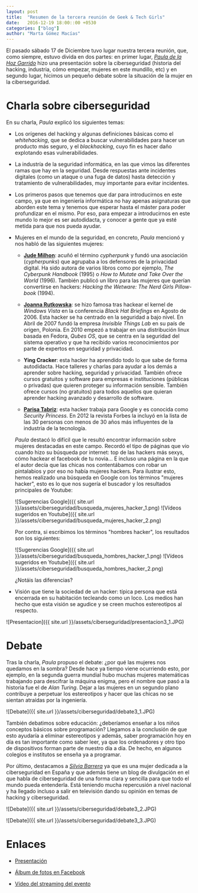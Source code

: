 ```yaml
---
layout: post
title:  "Resumen de la tercera reunión de Geek & Tech Girls"
date:   2016-12-19 18:00::00 +0530
categories: ["blog"]
author: "Marta Gómez Macías"
---
```


El pasado sábado 17 de Diciembre tuvo lugar nuestra tercera reunión, que, como siempre, estuvo divida en dos partes: en primer lugar, [_Paula de la Hoz Garrido_](https://twitter.com/Terceranexus6) hizo una presentación sobre la ciberseguridad (historia del hacking, industria, cómo empezar, mujeres en este mundillo, etc) y en segundo lugar, hicimos un pequeño debate sobre la situación de la mujer en la ciberseguridad.

# Charla sobre ciberseguridad

En su charla, _Paula_ explicó los siguientes temas:

* Los orígenes del hacking y algunas definiciones básicas como el _whitehacking_, que se dedica a buscar vulnerabilidades para hacer un producto más seguro, y el _blackhacking_, cuyo fin es hacer daño explotando esas vulnerabilidades.

* La industría de la seguridad informática, en las que vimos las diferentes ramas que hay en la seguridad. Desde respuestas ante incidentes digitales (como un ataque o una fuga de datos) hasta detección y tratamiento de vulnerabilidades, muy importante para evitar incidentes.

* Los primeros pasos que tenemos que dar para introducirnos en este campo, ya que en ingeniería informática no hay apenas asignaturas que aborden este tema y tenemos que esperar hasta el máster para poder profundizar en el mismo. Por eso, para empezar a introducirnos en este mundo lo mejor es ser autodidacta, y conocer a gente que ya esté metida para que nos pueda ayudar.

* Mujeres en el mundo de la seguridad, en concreto, _Paula_ mencionó y nos habló de las siguientes mujeres:

    * [__Jude Milhon__](https://es.wikipedia.org/wiki/Jude_Milhon): acuñó el término _cypherpunk_ y fundó una asociación (_cypherpunks_) que agrupaba a los defensores de la privacidad digital. Ha sido autora de varios libros como por ejemplo, _The Cyberpunk Handbook_ (1995) o _How to Mutate and Take Over the World_ (1996). También publicó un libro para las mujeres que querían convertirse en hackers: _Hacking the Wetware: The Nerd Girls Pillow-book_ (1994).

    * [__Joanna Rutkowska__](https://en.wikipedia.org/wiki/Joanna_Rutkowska): se hizo famosa tras hackear el kernel de _Windows Vista_ en la conferencia _Black Hat Briefings_ en Agosto de 2006. Esta hacker se ha centrado en la seguridad a bajo nivel. En Abril de 2007 fundó la empresa _Invisible Things Lab_ en su país de origen, Polonia. En 2010 empezó a trabajar en una distribución linux basada en Fedora, _Qubes OS_, que se centra en la seguridad del sistema operativo y que ha recibido varios reconocimientos por parte de expertos en seguridad y privacidad.

    * __Ying Cracker__: esta hacker ha aprendido todo lo que sabe de forma autodidacta. Hace talleres y charlas para ayudar a los demás a aprender sobre hacking, seguridad y privacidad. También ofrece cursos gratuitos y software para empresas e instituciones (públicas o privadas) que quieren proteger su información sensible. También ofrece cursos (no gratuitos) para todos aquellos que quieran aprender hacking avanzado y desarrollo de software.

    * [__Parisa Tabriz__](https://en.wikipedia.org/wiki/Parisa_Tabriz): esta hacker trabaja para Google y es conocida como _Security Princess_. En 2012 la revista Forbes la incluyó en la lista de las 30 personas con menos de 30 años más influyentes de la industria de la tecnología.

    _Paula_ destacó lo difícil que le resultó encontrar información sobre mujeres destacadas en este campo. Recordó el tipo de páginas que vio cuando hizo su búsqueda por internet: top de las hackers más sexys, cómo hackear el facebook de tu novia... E incluso una página en la que el autor decía que las chicas nos contentábamos con robar un pintalabios y por eso no había mujeres hackers. Para ilustrar esto, hemos realizado una búsqueda en Google con los términos "mujeres hacker", esto es lo que nos sugería el buscador y los resultados principales de Youtube:

    ![Sugerencias Google]({{ site.url }}/assets/ciberseguridad/busqueda_mujeres_hacker_1.png)
    ![Vídeos sugeridos en Youtube]({{ site.url }}/assets/ciberseguridad/busqueda_mujeres_hacker_2.png)

    Por contra, si escribimos los términos "hombres hacker", los resultados son los siguientes:    

    ![Sugerencias Google]({{ site.url }}/assets/ciberseguridad/busqueda_hombres_hacker_1.png)
    ![Vídeos sugeridos en Youtube]({{ site.url }}/assets/ciberseguridad/busqueda_hombres_hacker_2.png)

    ¿Notáis las diferencias?

* Visión que tiene la sociedad de un hacker: típica persona que está encerrada en su habitación tecleando como un loco. Los medios han hecho que esta visión se agudice y se creen muchos estereotipos al respecto.

![Presentacion]({{ site.url }}/assets/ciberseguridad/presentacion3_1.JPG)

# Debate

Tras la charla, _Paula_ propuso el debate: ¿por qué las mujeres nos quedamos en la sombra? Desde hace ya tiempo viene ocurriendo esto, por ejemplo, en la segunda guerra mundial hubo muchas mujeres matemáticas trabajando para descifrar la máquina enigma, pero el nombre que pasó a la historia fue el de _Alan Turing_. Dejar a las mujeres en un segundo plano contribuye a perpetuar los estereotipos y hacer que las chicas no se sientan atraídas por la ingeniería.

![Debate]({{ site.url }}/assets/ciberseguridad/debate3_1.JPG)

También debatimos sobre educación: ¿deberíamos enseñar a los niños conceptos básicos sobre programación? Llegamos a la conclusión de que esto ayudaría a eliminar estereotipos y además, saber programación hoy en día es tan importante como saber leer, ya que los ordenadores y otro tipo de dispositivos forman parte de nuestro día a día. De hecho, en algunos colegios e institutos se enseña ya a programar.

Por último, destacamos a [_Silvia Barrera_](https://twitter.com/sbarrera0) ya que es una mujer dedicada a la ciberseguridad en España y que además tiene un blog de divulgación en el que habla de ciberseguridad de una forma clara y sencilla para que todo el mundo pueda entenderla. Está teniendo mucha repercusión a nivel nacional y ha llegado incluso a salir en televisión dando su opinión en temas de hacking y ciberseguridad.

![Debate]({{ site.url }}/assets/ciberseguridad/debate3_2.JPG)

![Debate]({{ site.url }}/assets/ciberseguridad/debate3_3.JPG)

# Enlaces

* [Presentación](http://slides.com/paunexus6/deck-2/fullscreen#/)

* [Álbum de fotos en Facebook](https://www.facebook.com/geekandtechgirl/photos/?tab=album&album_id=1176572819057701)

* [Vídeo del streaming del evento](https://youtu.be/ulvP60tooVk)

